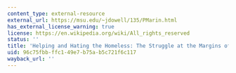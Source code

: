 ```yaml
---
content_type: external-resource
external_url: https://msu.edu/~jdowell/135/PMarin.html
has_external_license_warning: true
license: https://en.wikipedia.org/wiki/All_rights_reserved
status: ''
title: 'Helping and Hating the Homeless: The Struggle at the Margins of America'
uid: 96c75fbb-ffc1-49e7-b75a-b5c721f6c117
wayback_url: ''
---
```

